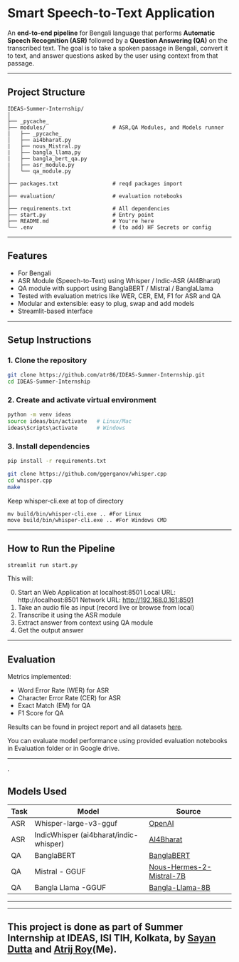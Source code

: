 
# Smart Speech-to-Text Application

An **end-to-end pipeline** for Bengali language that performs **Automatic Speech Recognition (ASR)** followed by a **Question Answering (QA)** on the transcribed text. The goal is to take a spoken passage in Bengali, convert it to text, and answer questions asked by the user using context from that passage.

---

## Project Structure

```
IDEAS-Summer-Internship/
│
├── _pycache_
├── modules/                     # ASR,QA Modules, and Models runner
|   ├── _pycache_
│   ├── ai4bharat.py
|   ├── nous_Mistral.py
|   ├── bangla_llama,py
|   ├── bangla_bert_qa.py
|   ├── asr_module.py                  
│   └── qa_module.py           
│
├── packages.txt                 # reqd packages import                                                
│
├── evaluation/                  # evaluation notebooks
│
├── requirements.txt             # All dependencies
├── start.py                     # Entry point 
├── README.md                    # You're here
└── .env                         # (to add) HF Secrets or config
```

---

## Features

* For Bengali
* ASR Module (Speech-to-Text) using Whisper / Indic-ASR (AI4Bharat)
* QA module with support using BanglaBERT / Mistral / BanglaLlama
* Tested with evaluation metrics like WER, CER, EM, F1 for ASR and QA
* Modular and extensible: easy to plug, swap and add models
* Streamlit-based interface 

---

## Setup Instructions

### 1. Clone the repository

```bash
git clone https://github.com/atr86/IDEAS-Summer-Internship.git
cd IDEAS-Summer-Internship
```

### 2. Create and activate virtual environment

```bash
python -m venv ideas
source ideas/bin/activate   # Linux/Mac
ideas\Scripts\activate      # Windows
```


### 3. Install dependencies

```bash
pip install -r requirements.txt
```


```bash
git clone https://github.com/ggerganov/whisper.cpp
cd whisper.cpp
make
```
Keep whisper-cli.exe at top of directory

```
mv build/bin/whisper-cli.exe .. #For Linux
move build/bin/whisper-cli.exe .. #For Windows CMD
```

---

## How to Run the Pipeline

```bash
streamlit run start.py
```

This will:

0. Start an Web Application at localhost:8501 
    Local URL: http://localhost:8501
    Network URL: http://192.168.0.161:8501
1. Take an audio file as input (record live or browse from local)
2. Transcribe it using the ASR module
3. Extract answer from context using QA module
4. Get the output answer

---

## Evaluation

Metrics implemented:

* Word Error Rate (WER) for ASR
* Character Error Rate (CER) for ASR
* Exact Match (EM) for QA
* F1 Score for QA

Results can be found in project report and all datasets [here](https://drive.google.com/drive/folders/1cAU_NOPho_W28c-9QUu2cZU0c0AI8qLv?usp=sharing).

You can evaluate model performance using provided evaluation notebooks in Evaluation folder or in Google drive.

---
.
## Models Used

| Task | Model                                  | Source                                                                            |
| ---- | -------------------------------------- | --------------------------------------------------------------------------------- |
| ASR  | Whisper-large-v3-gguf                  | [OpenAI](https://huggingface.co/vonjack/whisper-large-v3-gguf) |                        |
| ASR  | IndicWhisper (ai4bharat/indic-whisper) | [AI4Bharat](https://huggingface.co/ai4bharat/indicwav2vec_v1_bengali) |                      |
| QA   | BanglaBERT                             | [BanglaBERT](https://huggingface.co/doerig/banglabert)           |
| QA   | Mistral - GGUF                         | [Nous-Hermes-2-Mistral-7B](https://huggingface.co/mradermacher/Nous-Hermes-2-Mistral-7B-DPO-i1-GGUF) |
| QA   | Bangla Llama -GGUF                     | [Bangla-Llama-8B](https://huggingface.co/KillerShoaib/llama-3-8b-bangla-GGUF-Q4_K_M)|
---

---

## This project is done as part of Summer Internship at IDEAS, ISI TIH, Kolkata, by [Sayan Dutta](https://github.com/Sayan-Dutta-2003) and [Atrij Roy](https://github.com/atr86)(Me).